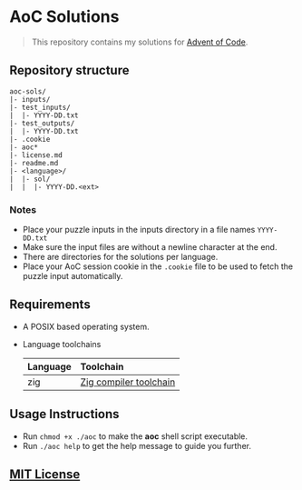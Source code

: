 # AoC Solutions

> This repository contains my solutions for [Advent of Code](https://adventofcode.com).

## Repository structure

```plaintext
aoc-sols/
|- inputs/
|- test_inputs/
|  |- YYYY-DD.txt
|- test_outputs/
|  |- YYYY-DD.txt
|- .cookie
|- aoc*
|- license.md
|- readme.md
|- <language>/
|  |- sol/
|  |  |- YYYY-DD.<ext>
```

### Notes

- Place your puzzle inputs in the inputs directory in a file names `YYYY-DD.txt`
- Make sure the input files are without a newline character at the end.
- There are directories for the solutions per language.
- Place your AoC session cookie in the `.cookie` file to be used to fetch the puzzle input automatically.

## Requirements

- A POSIX based operating system.
- Language toolchains

  | Language | Toolchain                                     |
  | :------- | :-------------------------------------------- |
  | zig      | [Zig compiler toolchain](https://ziglang.org) |

## Usage Instructions

- Run `chmod +x ./aoc` to make the **aoc** shell script executable.
- Run `./aoc help` to get the help message to guide you further.

## [MIT License](license.md)

